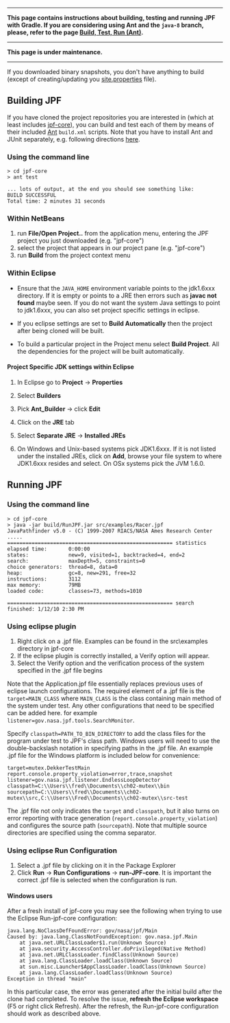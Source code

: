 ***
**This page contains instructions about building, testing and running JPF with Gradle. If you are considering using Ant and the `java-8` branch, please, refer to the page [Build, Test, Run (Ant)](https://github.com/javapathfinder/jpf-core/wiki/Build,-Test,-Run-(Ant)).**
***
**This page is under maintenance.**
***

If you downloaded binary snapshots, you don't have anything to build (except of creating/updating you [site.properties](./site-properties) file). 

## Building JPF ##

If you have cloned the project repositories you are interested in (which at least includes [jpf-core](../jpf-core/index)), you can build and test each of them by means of their included [Ant](http://ant.apache.org) `build.xml` scripts. Note that you have to install Ant and JUnit separately, e.g. following directions [here](../install/requirements).


### Using the command line ###

~~~~~~~~ {.bash}
> cd jpf-core
> ant test

... lots of output, at the end you should see something like:
BUILD SUCCESSFUL
Total time: 2 minutes 31 seconds
~~~~~~~~

### Within NetBeans ###

 1. run **File/Open Project..** from the application menu, entering the JPF project you just downloaded (e.g. "jpf-core")
 1. select the project that appears in our project pane (e.g. "jpf-core")
 1. run **Build** from the project context menu

### Within Eclipse ###

* Ensure that the `JAVA_HOME` environment variable points to the jdk1.6xxx directory. If it is empty or points to a JRE then errors such as **javac not found** maybe seen. If you do not want the system Java settings to point to jdk1.6xxx, you can also set project specific settings in eclipse.

* If you eclipse settings are set to **Build Automatically** then the project after being cloned will be built.

* To build a particular project in the Project menu select **Build Project**. All the dependencies for the project will be built automatically. 

#### Project Specific JDK settings within Eclipse ####
1. In Eclipse go to **Project** -> **Properties** 

2. Select **Builders**

3. Pick **Ant_Builder** -> click **Edit**

4. Click on the **JRE** tab

5. Select **Separate JRE** -> **Installed JREs**

6. On Windows and Unix-based systems pick JDK1.6xxx. If it is not listed under the installed JREs, click on **Add**, browse your file system to where JDK1.6xxx resides and select. On OSx systems pick the JVM 1.6.0. 


## Running JPF ##

### Using the command line ###


~~~~~~~~ {.bash}
> cd jpf-core
> java -jar build/RunJPF.jar src/examples/Racer.jpf
JavaPathfinder v5.0 - (C) 1999-2007 RIACS/NASA Ames Research Center
.....
====================================================== statistics
elapsed time:       0:00:00
states:             new=9, visited=1, backtracked=4, end=2
search:             maxDepth=5, constraints=0
choice generators:  thread=8, data=0
heap:               gc=8, new=291, free=32
instructions:       3112
max memory:         79MB
loaded code:        classes=73, methods=1010

====================================================== search finished: 1/12/10 2:30 PM
~~~~~~~~

### Using eclipse plugin ###

 1. Right click on a .jpf file. Examples can be found in the src\examples directory in jpf-core
 1. If the eclipse plugin is correctly installed, a Verify option will appear. 
 1. Select the Verify option and the verification process of the system specified in the .jpf file begins

Note that the Application.jpf file essentially replaces previous uses of eclipse launch configurations. The required element of a .jpf file is the `target=MAIN_CLASS` where `MAIN_CLASS` is the class containing main method of the system under test. Any other configurations that need to be specified can be added here. for example `listener=gov.nasa.jpf.tools.SearchMonitor`.   

Specify `classpath=PATH_TO_BIN_DIRECTORY` to add the class files for the program under test to JPF's class path.  Windows users will need to use the double-backslash notation in specifying paths in the .jpf file.  An example .jpf file for the Windows platform is included below for convenience:

~~~~~~~~ {.bash}
target=mutex.DekkerTestMain
report.console.property_violation=error,trace,snapshot
listener=gov.nasa.jpf.listener.EndlessLoopDetector
classpath=C:\\Users\\fred\\Documents\\ch02-mutex\\bin
sourcepath=C:\\Users\\fred\\Documents\\ch02-mutex\\src,C:\\Users\\Fred\\Documents\\ch02-mutex\\src-test
~~~~~~~~

The .jpf file not only indicates the `target` and `classpath`, but it also turns on error reporting with trace generation (`report.console.property_violation`) and configures the source path (`sourcepath`).  Note that multiple source directories are specified using the comma separator.

### Using eclipse Run Configuration ###

 1. Select a .jpf file by clicking on it in the Package Explorer
 1. Click **Run** -> **Run Configurations** -> **run-JPF-core**. It is important the correct .jpf file is selected when the configuration is run. 

#### Windows users ####
After a fresh install of jpf-core you may see the following when trying to use the Eclipse Run-jpf-core configuration:

~~~~~~~~
java.lang.NoClassDefFoundError: gov/nasa/jpf/Main
Caused by: java.lang.ClassNotFoundException: gov.nasa.jpf.Main
    at java.net.URLClassLoader$1.run(Unknown Source)
    at java.security.AccessController.doPrivileged(Native Method)
    at java.net.URLClassLoader.findClass(Unknown Source)
    at java.lang.ClassLoader.loadClass(Unknown Source)
    at sun.misc.Launcher$AppClassLoader.loadClass(Unknown Source)
    at java.lang.ClassLoader.loadClass(Unknown Source)
Exception in thread "main" 
~~~~~~~~

In this particular case, the error was generated after the initial build after the clone had completed.  To resolve the issue, **refresh the Eclipse workspace** (F5 or right click Refresh).  After the refresh, the Run-jpf-core configuration should work as described above.
